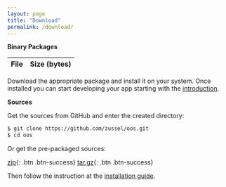 ```yaml
---
layout: page
title: "Download"
permalink: /download/
---
```


**Binary Packages**

<script src="{{ "/assets/javascript/downloads.js" | relative_url }}"></script>
<table class="table table-bordered table-striped" id="downloads">
  <thead>
    <tr>
      <th>File</th><th>Size (bytes)</th>
    </tr>
  </thead>
  <tbody></tbody>
</table>

Download the appropriate package and install it on your system. Once installed you
can start developing your app starting with the [introduction](/docs/introduction).

**Sources**

Get the sources from GitHub and enter the created directory:

```bash
$ git clone https://github.com/zussel/oos.git
$ cd oos
```

Or get the pre-packaged sources:

[zip](#link){: .btn .btn-success} [tar.gz](#link){: .btn .btn-success}

Then follow the instruction at the [installation guide](/docs/installation).